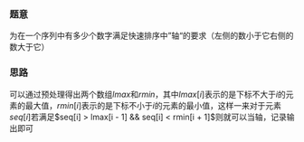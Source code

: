 ### 题意
为在一个序列中有多少个数字满足快速排序中”轴“的要求（左侧的数小于它右侧的数大于它）

### 思路
可以通过预处理得出两个数组$lmax$和$rmin$，其中$lmax[i]$表示的是下标不大于$i$的元素的最大值，$rmin[i]$表示的是下标不小于$i$的元素的最小值，这样一来对于元素$seq[i]$若满足$seq[i] > lmax[i - 1] && seq[i] < rmin[i + 1]$则就可以当轴，记录输出即可